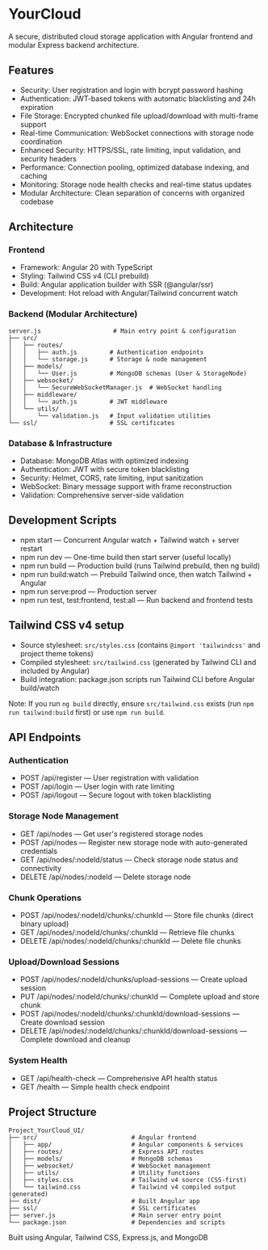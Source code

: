 # YourCloud

A secure, distributed cloud storage application with Angular frontend and modular Express backend architecture.

## Features

- Security: User registration and login with bcrypt password hashing
- Authentication: JWT-based tokens with automatic blacklisting and 24h expiration
- File Storage: Encrypted chunked file upload/download with multi-frame support
- Real-time Communication: WebSocket connections with storage node coordination
- Enhanced Security: HTTPS/SSL, rate limiting, input validation, and security headers
- Performance: Connection pooling, optimized database indexing, and caching
- Monitoring: Storage node health checks and real-time status updates
- Modular Architecture: Clean separation of concerns with organized codebase

## Architecture

### Frontend

- Framework: Angular 20 with TypeScript
- Styling: Tailwind CSS v4 (CLI prebuild)
- Build: Angular application builder with SSR (@angular/ssr)
- Development: Hot reload with Angular/Tailwind concurrent watch

### Backend (Modular Architecture)

```
server.js                    # Main entry point & configuration
├── src/
│   ├── routes/
│   │   ├── auth.js         # Authentication endpoints
│   │   └── storage.js      # Storage & node management
│   ├── models/
│   │   └── User.js         # MongoDB schemas (User & StorageNode)
│   ├── websocket/
│   │   └── SecureWebSocketManager.js  # WebSocket handling
│   ├── middleware/
│   │   └── auth.js         # JWT middleware
│   └── utils/
│       └── validation.js   # Input validation utilities
└── ssl/                    # SSL certificates
```

### Database & Infrastructure

- Database: MongoDB Atlas with optimized indexing
- Authentication: JWT with secure token blacklisting
- Security: Helmet, CORS, rate limiting, input sanitization
- WebSocket: Binary message support with frame reconstruction
- Validation: Comprehensive server-side validation

## Development Scripts

- npm start — Concurrent Angular watch + Tailwind watch + server restart
- npm run dev — One-time build then start server (useful locally)
- npm run build — Production build (runs Tailwind prebuild, then ng build)
- npm run build:watch — Prebuild Tailwind once, then watch Tailwind + Angular
- npm run serve:prod — Production server
- npm run test, test:frontend, test:all — Run backend and frontend tests

## Tailwind CSS v4 setup

- Source stylesheet: `src/styles.css` (contains `@import 'tailwindcss'` and project theme tokens)
- Compiled stylesheet: `src/tailwind.css` (generated by Tailwind CLI and included by Angular)
- Build integration: package.json scripts run Tailwind CLI before Angular build/watch

Note: If you run `ng build` directly, ensure `src/tailwind.css` exists (run `npm run tailwind:build` first) or use `npm run build`.

## API Endpoints

### Authentication

- POST /api/register — User registration with validation
- POST /api/login — User login with rate limiting
- POST /api/logout — Secure logout with token blacklisting

### Storage Node Management

- GET /api/nodes — Get user's registered storage nodes
- POST /api/nodes — Register new storage node with auto-generated credentials
- GET /api/nodes/:nodeId/status — Check storage node status and connectivity
- DELETE /api/nodes/:nodeId — Delete storage node

### Chunk Operations

- POST /api/nodes/:nodeId/chunks/:chunkId — Store file chunks (direct binary upload)
- GET /api/nodes/:nodeId/chunks/:chunkId — Retrieve file chunks
- DELETE /api/nodes/:nodeId/chunks/:chunkId — Delete file chunks

### Upload/Download Sessions

- POST /api/nodes/:nodeId/chunks/upload-sessions — Create upload session
- PUT /api/nodes/:nodeId/chunks/:chunkId — Complete upload and store chunk
- POST /api/nodes/:nodeId/chunks/:chunkId/download-sessions — Create download session
- DELETE /api/nodes/:nodeId/chunks/:chunkId/download-sessions — Complete download and cleanup

### System Health

- GET /api/health-check — Comprehensive API health status
- GET /health — Simple health check endpoint

## Project Structure

```
Project_YourCloud_UI/
├── src/                          # Angular frontend
│   ├── app/                      # Angular components & services
│   ├── routes/                   # Express API routes
│   ├── models/                   # MongoDB schemas
│   ├── websocket/                # WebSocket management
│   ├── utils/                    # Utility functions
│   ├── styles.css                # Tailwind v4 source (CSS-first)
│   └── tailwind.css              # Tailwind v4 compiled output (generated)
├── dist/                         # Built Angular app
├── ssl/                          # SSL certificates
├── server.js                     # Main server entry point
└── package.json                  # Dependencies and scripts
```

Built using Angular, Tailwind CSS, Express.js, and MongoDB
